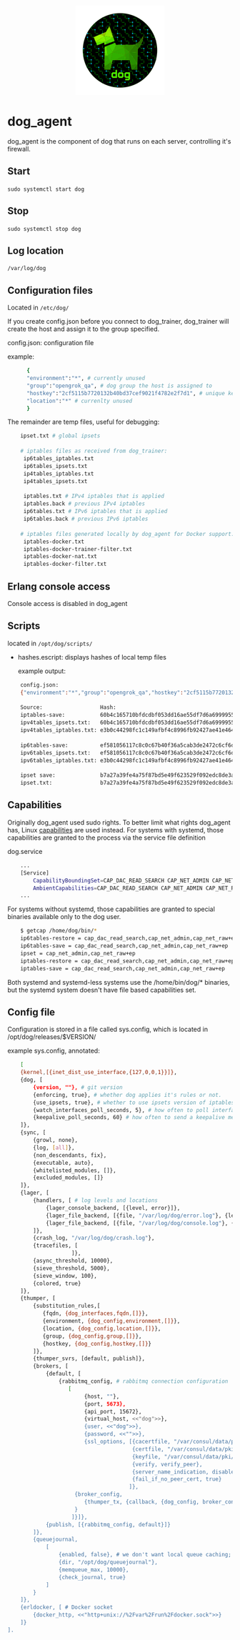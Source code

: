 <p align="center">
  <img src="../../images/dog-segmented-green.network-200x200.png">
</p>

# dog_agent

dog_agent is the component of dog that runs on each server, controlling it's firewall.

## Start

`sudo systemctl start dog`

## Stop

`sudo systemctl stop dog`

## Log location

`/var/log/dog`

## Configuration files

Located in `/etc/dog/`

If you create config.json before you connect to dog_trainer, dog_trainer will
create the host and assign it to the group specified.

config.json: configuration file

example:

```bash
      {
      "environment":"*", # currently unused
      "group":"opengrok_qa", # dog group the host is assigned to
      "hostkey":"2cf5115b7720132b40bd37cef9021f4782e2f7d1", # unique key for agent, the sha256sum of agent's public key.
      "location":"*" # currenlty unused
      }
```

The remainder are temp files, useful for debugging: 

```bash
    ipset.txt # global ipsets

    # iptables files as received from dog_trainer:
     ip6tables_iptables.txt 
     ip6tables_ipsets.txt
     ip4tables_iptables.txt
     ip4tables_ipsets.txt

     iptables.txt # IPv4 iptables that is applied
     iptables.back # previous IPv4 iptables
     ip6tables.txt # IPv6 iptables that is applied
     ip6tables.back # previous IPv6 iptables

    # iptables files generated locally by dog_agent for Docker support:
     iptables-docker.txt
     iptables-docker-trainer-filter.txt
     iptables-docker-nat.txt
     iptables-docker-filter.txt
```

## Erlang console access

Console access is disabled in dog_agent

## Scripts

located in `/opt/dog/scripts/`

- hashes.escript: displays hashes of local temp files

  example output:

```bash
    config.json:
    {"environment":"*","group":"opengrok_qa","hostkey":"2cf5115b7720132b40bd37cef9021f4782e2f7d1","location":"*"}
    
    Source:                  Hash:
    iptables-save:           60b4c165710bfdcdbf053dd16ae55df7d6a6999955090b4eae7c4ff2e6b1ed2f
    ipv4tables_ipsets.txt:   60b4c165710bfdcdbf053dd16ae55df7d6a6999955090b4eae7c4ff2e6b1ed2f
    ipv4tables_iptables.txt: e3b0c44298fc1c149afbf4c8996fb92427ae41e4649b934ca495991b7852b855
    
    ip6tables-save:          ef581056117c8c0c67b40f36a5cab3de2472c6cf6ddc1314706c2f94e557492c
    ipv6tables_ipsets.txt:   ef581056117c8c0c67b40f36a5cab3de2472c6cf6ddc1314706c2f94e557492c
    ipv6tables_iptables.txt: e3b0c44298fc1c149afbf4c8996fb92427ae41e4649b934ca495991b7852b855
    
    ipset save:              b7a27a39fe4a75f87bd5e49f623529f092edc8de3abe23d912599fdf55270a03
    ipset.txt:               b7a27a39fe4a75f87bd5e49f623529f092edc8de3abe23d912599fdf55270a03
```

## Capabilities

Originally dog_agent used sudo rights.  To better limit what rights dog_agent has,
Linux [capabilities](https://blog.container-solutions.com/linux-capabilities-why-they-exist-and-how-they-work)
are used instead.  For systems with systemd, those capabilities are granted to
the process via the service file definition

dog.service

```bash
    ...
    [Service]
        CapabilityBoundingSet=CAP_DAC_READ_SEARCH CAP_NET_ADMIN CAP_NET_RAW
        AmbientCapabilities=CAP_DAC_READ_SEARCH CAP_NET_ADMIN CAP_NET_RAW
    ...
```

For systems without systemd, those capabilities are granted to special binaries
available only to the dog user.

```bash
    $ getcap /home/dog/bin/*
    ip6tables-restore = cap_dac_read_search,cap_net_admin,cap_net_raw+ep
    ip6tables-save = cap_dac_read_search,cap_net_admin,cap_net_raw+ep
    ipset = cap_net_admin,cap_net_raw+ep
    iptables-restore = cap_dac_read_search,cap_net_admin,cap_net_raw+ep
    iptables-save = cap_dac_read_search,cap_net_admin,cap_net_raw+ep
```

Both systemd and systemd-less systems use the /home/bin/dog/\* binaries, but the
systemd system doesn't have file based capabilities set.

## Config file

Configuration is stored in a file called sys.config, which is located in
/opt/dog/releases/$VERSION/

example sys.config, annotated:

```bash
    [
    {kernel,[{inet_dist_use_interface,{127,0,0,1}}]},
    {dog, [
        {version, ""}, # git version
        {enforcing, true}, # whether dog applies it's rules or not.
        {use_ipsets, true}, # whether to use ipsets version of iptables rules.
        {watch_interfaces_poll_seconds, 5}, # how often to poll interfaces for changes.
        {keepalive_poll_seconds, 60} # how often to send a keepalive message to dog_trainer.
    ]},
    {sync, [
        {growl, none},
        {log, [all]},
        {non_descendants, fix},
        {executable, auto},
        {whitelisted_modules, []},
        {excluded_modules, []}
    ]},
    {lager, [
        {handlers, [ # log levels and locations
            {lager_console_backend, [{level, error}]},
            {lager_file_backend, [{file, "/var/log/dog/error.log"}, {level, error}]},
            {lager_file_backend, [{file, "/var/log/dog/console.log"}, {level, info }]}
        ]},
        {crash_log, "/var/log/dog/crash.log"},
        {tracefiles, [
                    ]},
        {async_threshold, 10000},
        {sieve_threshold, 5000},
        {sieve_window, 100},
        {colored, true}
    ]},
    {thumper, [
        {substitution_rules,[
           {fqdn, {dog_interfaces,fqdn,[]}},
           {environment, {dog_config,environment,[]}},
           {location, {dog_config,location,[]}},
           {group, {dog_config,group,[]}},
           {hostkey, {dog_config,hostkey,[]}}
        ]},
        {thumper_svrs, [default, publish]},
        {brokers, [
            {default, [
                {rabbitmq_config, # rabbitmq connection configuration
                   [
                        {host, ""},
                        {port, 5673},
                        {api_port, 15672},
                        {virtual_host, <<"dog">>},
                        {user, <<"dog">>},
                        {password, <<"">>},
                        {ssl_options, [{cacertfile, "/var/consul/data/pki/certs/ca.crt"},
                                       {certfile, "/var/consul/data/pki/certs/server.crt"},
                                       {keyfile, "/var/consul/data/pki/private/server.key"},
                                       {verify, verify_peer},
                                       {server_name_indication, disable},
                                       {fail_if_no_peer_cert, true}
                                      ]},
                     {broker_config,
                        {thumper_tx, {callback, {dog_config, broker_config, []}}}
                     }
                    ]}]},
            {publish, [{rabbitmq_config, default}]}
        ]},
        {queuejournal,
            [
                {enabled, false}, # we don't want local queue caching; that would dump old data to dog_trainer on reconnect.
                {dir, "/opt/dog/queuejournal"},
                {memqueue_max, 10000},
                {check_journal, true}
            ]
        }
    ]},
    {erldocker, [ # Docker socket
        {docker_http, <<"http+unix://%2Fvar%2Frun%2Fdocker.sock">>}
    ]}
].
```
